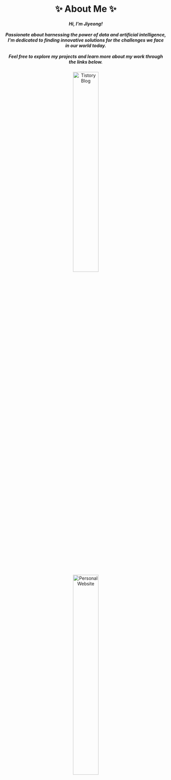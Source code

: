 <div align="center" style="width: 100%;">
    <h1>✨ About Me ✨</h1>
    <h5>
        Hi, I'm Jiyeong!<br><br>
        Passionate about harnessing the power of data and artificial intelligence,<br>
        I'm dedicated to finding innovative solutions for the challenges we face in our world today.<br><br>
        Feel free to explore my projects and learn more about my work through the links below.
    </h5>
  <h4></h4>
        <a href="https://dippingtodeepening.tistory.com/" target="_blank" style="display: block; margin-bottom: 10px;">
        <img src="https://img.shields.io/badge/Tistory-FFC100?style=for-the-badge&logo=BLOG&logoColor=black" alt="Tistory Blog" style="width: 40%; height: auto;"/>
    </a>
    <a href="https://jiyeongoh.com/" target="_blank" style="display: block;">
        <img src="https://img.shields.io/badge/Website-0078D4?style=for-the-badge&logo=Web&logoColor=white" alt="Personal Website" style="width: 40%; height: auto;"/>
    </a>

</div>
